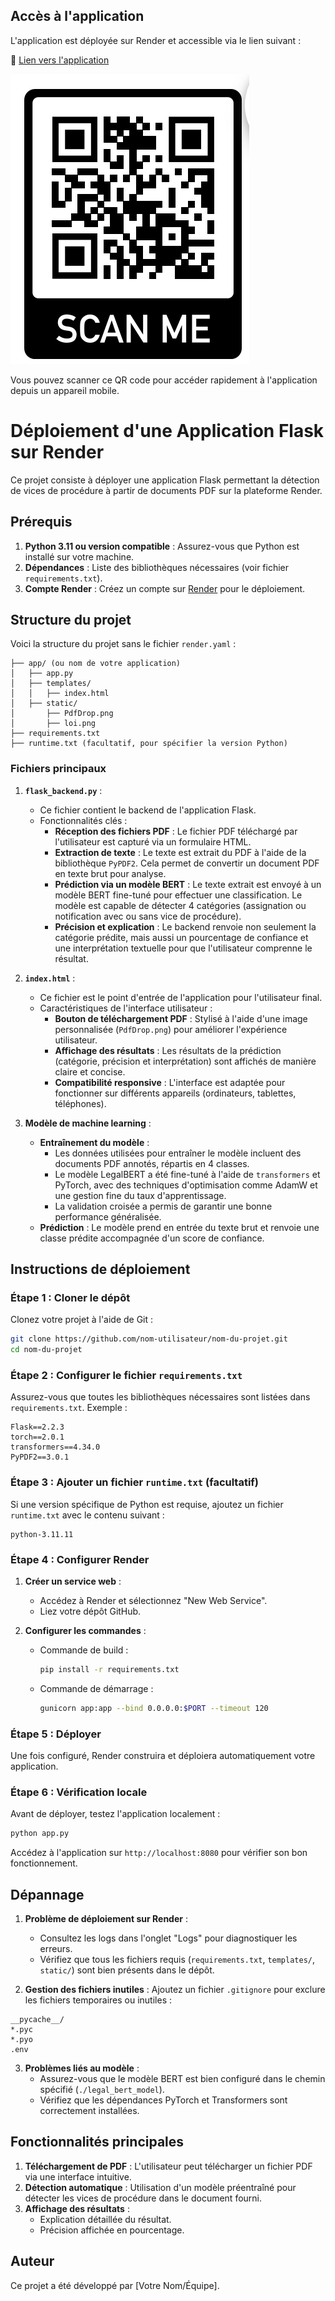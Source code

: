 ## Accès à l'application

L'application est déployée sur Render et accessible via le lien suivant :

🔗 [Lien vers l'application](https://pfe2-6pkl.onrender.com)

![QR Code pour accéder à l'application](static/qr_code.png)

Vous pouvez scanner ce QR code pour accéder rapidement à l'application depuis un appareil mobile.

# Déploiement d'une Application Flask sur Render

Ce projet consiste à déployer une application Flask permettant la détection de vices de procédure à partir de documents PDF sur la plateforme Render.

## Prérequis

1. **Python 3.11 ou version compatible** : Assurez-vous que Python est installé sur votre machine.
2. **Dépendances** : Liste des bibliothèques nécessaires (voir fichier `requirements.txt`).
3. **Compte Render** : Créez un compte sur [Render](https://render.com/) pour le déploiement.

## Structure du projet

Voici la structure du projet sans le fichier `render.yaml` :

```
├── app/ (ou nom de votre application)
│   ├── app.py
│   ├── templates/
│   │   ├── index.html
│   ├── static/
│       ├── PdfDrop.png
│       ├── loi.png
├── requirements.txt
├── runtime.txt (facultatif, pour spécifier la version Python)
```

### Fichiers principaux

1. **`flask_backend.py`** :
   - Ce fichier contient le backend de l'application Flask.
   - Fonctionnalités clés :
     - **Réception des fichiers PDF** : Le fichier PDF téléchargé par l'utilisateur est capturé via un formulaire HTML.
     - **Extraction de texte** : Le texte est extrait du PDF à l'aide de la bibliothèque `PyPDF2`. Cela permet de convertir un document PDF en texte brut pour analyse.
     - **Prédiction via un modèle BERT** : Le texte extrait est envoyé à un modèle BERT fine-tuné pour effectuer une classification. Le modèle est capable de détecter 4 catégories (assignation ou notification avec ou sans vice de procédure).
     - **Précision et explication** : Le backend renvoie non seulement la catégorie prédite, mais aussi un pourcentage de confiance et une interprétation textuelle pour que l'utilisateur comprenne le résultat.

2. **`index.html`** :
   - Ce fichier est le point d'entrée de l'application pour l'utilisateur final.
   - Caractéristiques de l'interface utilisateur :
     - **Bouton de téléchargement PDF** : Stylisé à l'aide d'une image personnalisée (`PdfDrop.png`) pour améliorer l'expérience utilisateur.
     - **Affichage des résultats** : Les résultats de la prédiction (catégorie, précision et interprétation) sont affichés de manière claire et concise.
     - **Compatibilité responsive** : L'interface est adaptée pour fonctionner sur différents appareils (ordinateurs, tablettes, téléphones).

3. **Modèle de machine learning** :
   - **Entraînement du modèle** :
     - Les données utilisées pour entraîner le modèle incluent des documents PDF annotés, répartis en 4 classes.
     - Le modèle LegalBERT a été fine-tuné à l'aide de `transformers` et PyTorch, avec des techniques d'optimisation comme AdamW et une gestion fine du taux d'apprentissage.
     - La validation croisée a permis de garantir une bonne performance généralisée.
   - **Prédiction** : Le modèle prend en entrée du texte brut et renvoie une classe prédite accompagnée d'un score de confiance.

## Instructions de déploiement

### Étape 1 : Cloner le dépôt

Clonez votre projet à l'aide de Git :

```bash
git clone https://github.com/nom-utilisateur/nom-du-projet.git
cd nom-du-projet
```

### Étape 2 : Configurer le fichier `requirements.txt`

Assurez-vous que toutes les bibliothèques nécessaires sont listées dans `requirements.txt`. Exemple :

```
Flask==2.2.3
torch==2.0.1
transformers==4.34.0
PyPDF2==3.0.1
```

### Étape 3 : Ajouter un fichier `runtime.txt` (facultatif)

Si une version spécifique de Python est requise, ajoutez un fichier `runtime.txt` avec le contenu suivant :

```
python-3.11.11
```

### Étape 4 : Configurer Render

1. **Créer un service web** :
   - Accédez à Render et sélectionnez "New Web Service".
   - Liez votre dépôt GitHub.

2. **Configurer les commandes** :
   - Commande de build :
     ```bash
     pip install -r requirements.txt
     ```
   - Commande de démarrage :
     ```bash
     gunicorn app:app --bind 0.0.0.0:$PORT --timeout 120
     ```

### Étape 5 : Déployer

Une fois configuré, Render construira et déploiera automatiquement votre application. 

### Étape 6 : Vérification locale

Avant de déployer, testez l'application localement :

```bash
python app.py
```

Accédez à l'application sur `http://localhost:8080` pour vérifier son bon fonctionnement.

## Dépannage

1. **Problème de déploiement sur Render** :
   - Consultez les logs dans l'onglet "Logs" pour diagnostiquer les erreurs.
   - Vérifiez que tous les fichiers requis (`requirements.txt`, `templates/`, `static/`) sont bien présents dans le dépôt.

2. **Gestion des fichiers inutiles** : Ajoutez un fichier `.gitignore` pour exclure les fichiers temporaires ou inutiles :

```
__pycache__/
*.pyc
*.pyo
.env
```

3. **Problèmes liés au modèle** :
   - Assurez-vous que le modèle BERT est bien configuré dans le chemin spécifié (`./legal_bert_model`).
   - Vérifiez que les dépendances PyTorch et Transformers sont correctement installées.

## Fonctionnalités principales

1. **Téléchargement de PDF** : L'utilisateur peut télécharger un fichier PDF via une interface intuitive.
2. **Détection automatique** : Utilisation d'un modèle préentraîné pour détecter les vices de procédure dans le document fourni.
3. **Affichage des résultats** :
   - Explication détaillée du résultat.
   - Précision affichée en pourcentage.

## Auteur

Ce projet a été développé par [Votre Nom/Équipe].

